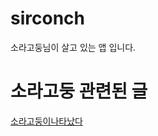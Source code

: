 # sirconch
소라고둥님이 살고 있는 앱 입니다.

# 소라고둥 관련된 글
[소라고둥이나타났다](https://disquiet.io/@hulkcodeer/makerlog/%EB%82%98%EB%A7%8C-%EC%93%B0%EB%A0%A4%EA%B3%A0-%EC%95%B1%EC%9D%84-%EB%A7%8C%EB%93%A4%EC%97%88%EB%8A%94%EB%8D%B0-14000%EB%AA%85%EC%9D%B4-%EB%8B%A4%EC%9A%B4%EB%A1%9C%EB%93%9C-%EB%B0%9B%EC%9D%80-%EA%B0%84%EB%8B%A8%ED%95%9C-%EC%95%B1)

